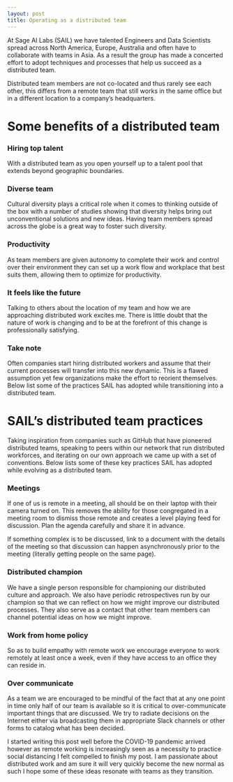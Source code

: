 ```yaml
---
layout: post
title: Operating as a distributed team
---
```


At Sage AI Labs (SAIL) we have talented Engineers and Data Scientists spread across North America, Europe, Australia and often have to collaborate with teams in Asia. As a result the group has made a concerted effort to adopt techniques and processes that help us succeed as a distributed team.

Distributed team members are not co-located and thus rarely see each other, this differs from a remote team that still works in the same office but in a different location to a company’s headquarters.

# Some benefits of a distributed team
### Hiring top talent
With a distributed team as you open yourself up to a talent pool that extends beyond geographic boundaries.

### Diverse team
Cultural diversity plays a critical role when it comes to thinking outside of the box with a number of studies showing that diversity helps bring out unconventional solutions and new ideas.  Having team members spread across the globe is a great way to foster such diversity.

### Productivity
As team members are given autonomy to complete their work and control over their environment they can set up a work flow and workplace that best suits them, allowing them to optimize for productivity.

### It feels like the future
Talking to others about the location of my team and how we are approaching distributed work excites me. There is little doubt that the nature of work is changing and to be at the forefront of this change is professionally satisfying.

### Take note
Often companies start hiring distributed workers and assume that their current processes will transfer into this new dynamic. This is a flawed assumption yet few organizations make the effort to reorient themselves. Below list some of the practices SAIL has adopted while transitioning into a distributed team.

# SAIL’s distributed team practices
Taking inspiration from companies such as GitHub that have pioneered distributed teams, speaking to peers within our network that run distributed workforces, and iterating on our own approach we came up with a set of conventions. Below lists some of these key practices SAIL has adopted while evolving as a distributed team.

### Meetings
If one of us is remote in a meeting, all should be on their laptop with their camera turned on. This removes the ability for those congregated in a meeting room to dismiss those remote and creates a level playing feed for discussion. Plan the agenda carefully and share it in advance.

If something complex is to be discussed, link to a document with the details of the meeting so that discussion can happen asynchronously prior to the meeting (literally getting people on the same page).

### Distributed champion
We have a single person responsible for championing our distributed culture and approach. We also have periodic retrospectives run by our champion so that we can reflect on how we might improve our distributed processes. They also serve as a contact that other team members can channel potential ideas on how we might improve.

### Work from home policy
So as to build empathy with remote work we encourage everyone to work remotely at least once a week, even if they have access to an office they can reside in.

### Over communicate
As a team we are encouraged to be mindful of the fact that at any one point in time only half of our team is available so it is critical to over-communicate important things that are discussed. We try to radiate decisions on the Internet either via broadcasting them in appropriate Slack channels or other forms to catalog what has been decided.

I started writing this post well before the COVID-19 pandemic arrived however as remote working is increasingly seen as a necessity to practice social distancing I felt compelled to finish my post. I am passionate about distributed work and am sure it will very quickly become the new normal as such I hope some of these ideas resonate with teams as they transition.
